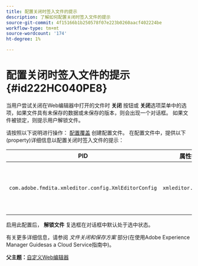 ```yaml
---
title: 配置关闭时签入文件的提示
description: 了解如何配置关闭时签入文件的提示
source-git-commit: 4f15166b1b250578f07e223b0260aacf402224be
workflow-type: tm+mt
source-wordcount: '174'
ht-degree: 1%

---
```



# 配置关闭时签入文件的提示 {#id222HC040PE8}

当用户尝试关闭在Web编辑器中打开的文件时 **关闭** 按钮或 **关闭**&#x200B;选项菜单中的选项，如果文件具有未保存的数据或未保存的版本，则会出现一个对话框。 如果文件被锁定，则提示用户解锁文件。

请按照以下说明进行操作： [配置覆盖](download-install-additional-config-override.md#) 创建配置文件。 在配置文件中，提供以下\(property\)详细信息以配置关闭时签入文件的提示：

| PID | 属性键 | 属性值 |
|---|------------|--------------|
| `com.adobe.fmdita.xmleditor.config.XmlEditorConfig` | `xmleditor.checkin` | 布尔值\( true/ false\)。<br> **默认值**： false |

启用此配置后， **解锁文件** 复选框在对话框中默认处于选中状态。

有关更多详细信息，请参阅 *文件关闭和保存方案* 部分(在使用Adobe Experience Manager Guidesas a Cloud Service指南中)。

**父主题：**[&#x200B;自定义Web编辑器](conf-web-editor.md)

